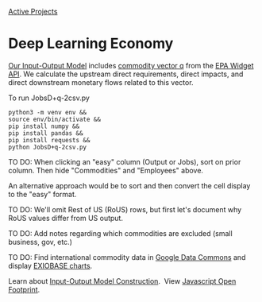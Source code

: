 [Active Projects](../../../projects/)

# Deep Learning Economy

[Our Input-Output Model](/io/about/matrix/) includes [commodity vector q](https://smmtool.app.cloud.gov/api/USEEIOv2.0.1-411/matrix/q) from the [EPA Widget API](/io/charts/).
We calculate the upstream direct requirements, direct impacts, and direct downstream monetary flows related to this vector.

To run JobsD+q-2csv.py

	python3 -m venv env &&
	source env/bin/activate &&
	pip install numpy &&
	pip install pandas &&
	pip install requests &&
	python JobsD+q-2csv.py


TO DO: When clicking an "easy" column (Output or Jobs), sort on prior column. Then hide "Commodities" and "Employees" above.

An alternative approach would be to sort and then convert the cell display to the "easy" format.

TO DO: We'll omit Rest of US (RoUS) rows, but first let's document why RoUS values differ from US output.

TO DO: Add notes regarding which commodities are excluded (small business, gov, etc.)

TO DO: Find international commodity data in [Google Data Commons](https://docs.datacommons.org/api/) and display [EXIOBASE charts](https://exiobase.eu).

Learn about [Input-Output Model Construction](/io/about/matrix/). &nbsp;View [Javascript Open Footprint](/useeio.js/footprint/).
